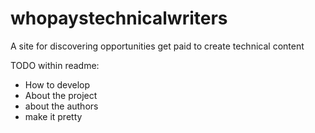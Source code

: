 # whopaystechnicalwriters
A site for discovering opportunities get paid to create technical content

TODO within readme:

* How to develop
* About the project
* about the authors
* make it pretty
